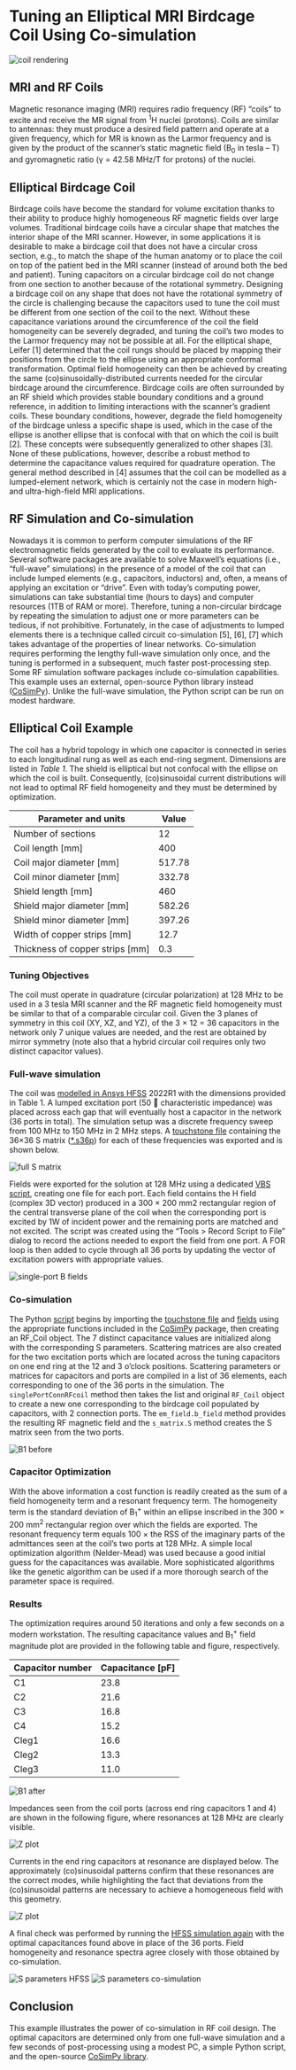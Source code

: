 # Tuning an Elliptical MRI Birdcage Coil Using Co-simulation

![coil rendering](Images/HFSS_model.png)

## MRI and RF Coils
Magnetic resonance imaging (MRI) requires radio frequency (RF) “coils” to excite and receive the MR signal from <sup>1</sup>H nuclei (protons). Coils are similar to antennas: they must produce a desired field pattern and operate at a given frequency, which for MR is known as the Larmor frequency and is given by the product of the scanner’s static magnetic field (B<sub>0</sub> in tesla – T) and gyromagnetic ratio (γ = 42.58 MHz/T for protons) of the nuclei.

## Elliptical Birdcage Coil

Birdcage coils have become the standard for volume excitation thanks to their ability to produce highly homogeneous RF magnetic fields over large volumes. Traditional birdcage coils have a circular shape that matches the interior shape of the MRI scanner. However, in some applications it is desirable to make a birdcage coil that does not have a circular cross section, e.g., to match the shape of the human anatomy or to place the coil on top of the patient bed in the MRI scanner (instead of around both the bed and patient).
Tuning capacitors on a circular birdcage coil do not change from one section to another because of the rotational symmetry. Designing a birdcage coil on any shape that does not have the rotational symmetry of the circle is challenging because the capacitors used to tune the coil must be different from one section of the coil to the next. Without these capacitance variations around the circumference of the coil the field homogeneity can be severely degraded, and tuning the coil’s two modes to the Larmor frequency may not be possible at all.
For the elliptical shape, Leifer [1] determined that the coil rungs should be placed by mapping their positions from the circle to the ellipse using an appropriate conformal transformation. Optimal field homogeneity can then be achieved by creating the same (co)sinusoidally-distributed currents needed for the circular birdcage around the circumference. Birdcage coils are often surrounded by an RF shield which provides stable boundary conditions and a ground reference, in addition to limiting interactions with the scanner’s gradient coils. These boundary conditions, however, degrade the field homogeneity of the birdcage unless a specific shape is used, which in the case of the ellipse is another ellipse that is confocal with that on which the coil is built [2]. These concepts were subsequently generalized to other shapes [3].
None of these publications, however, describe a robust method to determine the capacitance values required for quadrature operation. The general method described in [4] assumes that the coil can be modelled as a lumped-element network, which is certainly not the case in modern high- and ultra-high-field MRI applications.

## RF Simulation and Co-simulation

Nowadays it is common to perform computer simulations of the RF electromagnetic fields generated by the coil to evaluate its performance. Several software packages are available to solve Maxwell’s equations (i.e., “full-wave” simulations) in the presence of a model of the coil that can include lumped elements (e.g., capacitors, inductors) and, often, a means of applying an excitation or “drive”.
Even with today’s computing power, simulations can take substantial time (hours to days) and computer resources (1TB of RAM or more). Therefore, tuning a non-circular birdcage by repeating the simulation to adjust one or more parameters can be tedious, if not prohibitive. Fortunately, in the case of adjustments to lumped elements there is a technique called circuit co-simulation [5], [6], [7] which takes advantage of the properties of linear networks. Co-simulation requires performing the lengthy full-wave simulation only once, and the tuning is performed in a subsequent, much faster post-processing step. Some RF simulation software packages include co-simulation capabilities. This example uses an external, open-source Python library instead ([CoSimPy](https://github.com/umbertozanovello/CoSimPy)). Unlike the full-wave simulation, the Python script can be run on modest hardware.

## Elliptical Coil Example

The coil has a hybrid topology in which one capacitor is connected in series to each longitudinal rung as well as each end-ring segment. Dimensions are listed in *Table 1*. The shield is elliptical but not confocal with the ellipse on which the coil is built. Consequently, (co)sinusoidal current distributions will not lead to optimal RF field homogeneity and they must be determined by optimization.

| Parameter and units | Value |
|---|---|
|Number of sections	|12|
|Coil length [mm]	|400|
|Coil major diameter [mm]	|517.78|
|Coil minor diameter [mm]	|332.78|
|Shield length [mm]|	460|
|Shield major diameter [mm]|	582.26|
|Shield minor diameter [mm]|	397.26|
|Width of copper strips [mm]|	12.7|
|Thickness of copper strips [mm]|	0.3|

### Tuning Objectives

The coil must operate in quadrature (circular polarization) at 128 MHz to be used in a 3 tesla MRI scanner and the RF magnetic field homogeneity must be similar to that of a comparable circular coil. Given the 3 planes of symmetry in this coil (XY, XZ, and YZ), of the 3 × 12 = 36 capacitors in the network only 7 unique values are needed, and the rest are obtained by mirror symmetry (note also that a hybrid circular coil requires only two distinct capacitor values).

### Full-wave simulation

The coil was [modelled in Ansys HFSS](Elliptical_Birdcage_Coil_36ports.aedt) 2022R1 with the dimensions provided in Table 1. A lumped excitation port (50  characteristic impedance) was placed across each gap that will eventually host a capacitor in the network (36 ports in total). The simulation setup was a discrete frequency sweep from 100 MHz to 150 MHz in 2 MHz steps. A [touchstone file](Elliptical_Birdcage_Coil_36ports.s36p) containing the 36×36 S matrix ([*.s36p](Elliptical_Birdcage_Coil_36ports.s36p)) for each of these frequencies was exported and is shown below.

![full S matrix](Images/Figure_4.svg)

Fields were exported for the solution at 128 MHz using a dedicated [VBS script](save_all_fields.vbs), creating one file for each port. Each field contains the H field (complex 3D vector) produced in a 300 × 200 mm2 rectangular region of the central transverse plane of the coil when the corresponding port is excited by 1W of incident power and the remaining ports are matched and not excited. The script was created using the “Tools > Record Script to File” dialog to record the actions needed to export the field from one port. A FOR loop is then added to cycle through all 36 ports by updating the vector of excitation powers with appropriate values.

![single-port B fields](Images/b_field_128.00_MHz_xy_0.svg)

### Co-simulation

The Python [script](optimize_Elliptical_Birdcage_Coil_128MHz.py) begins by importing the [touchstone file](Elliptical_Birdcage_Coil_36ports.s36p) and [fields](Coil_fields) using the appropriate functions included in the [CoSimPy](https://github.com/umbertozanovello/CoSimPy) package, then creating an RF_Coil object. The 7 distinct capacitance values are initialized along with the corresponding S parameters. Scattering matrices are also created for the two excitation ports which are located across the tuning capacitors on one end ring at the 12 and 3 o’clock positions. Scattering parameters or matrices for capacitors and ports are compiled in a list of 36 elements, each corresponding to one of the 36 ports in the simulation. The ```singlePortConnRFcoil``` method then takes the list and original ```RF_Coil``` object to create a new one corresponding to the birdcage coil populated by capacitors, with 2 connection ports. The ```em_field.b_field``` method provides the resulting RF magnetic field and the ```s_matrix.S``` method creates the S matrix seen from the two ports.

![B1 before](Images/Figure_2.svg)

### Capacitor Optimization

With the above information a cost function is readily created as the sum of a field homogeneity term and a resonant frequency term. The homogeneity term is the standard deviation of B<sub>1</sub><sup>+</sup> within an ellipse inscribed in the 300 × 200 mm<sup>2</sup> rectangular region over which the fields are exported. The resonant frequency term equals 100 × the RSS of the imaginary parts of the admittances seen at the coil’s two ports at 128 MHz. A simple local optimization algorithm (Nelder-Mead) was used because a good initial guess for the capacitances was available. More sophisticated algorithms like the genetic algorithm can be used if a more thorough search of the parameter space is required.


### Results

The optimization requires around 50 iterations and only a few seconds on a modern workstation. The resulting capacitance values and B<sub>1</sub><sup>+</sup> field magnitude plot are provided in the following table and figure, respectively.

| Capacitor number | Capacitance [pF] |
|---|---|
|C1	| 23.8|
|C2	| 21.6|
|C3	| 16.8|
|C4	| 15.2|
|Cleg1	| 16.6|
|Cleg2	| 13.3|
|Cleg3	| 11.0|

![B1 after](Images/Figure_11.svg)

Impedances seen from the coil ports (across end ring capacitors 1 and 4) are shown in the following figure, where resonances at 128 MHz are clearly visible.

![Z plot](Images/Figure_7.svg)

Currents in the end ring capacitors at resonance are displayed below. The approximately (co)sinusoidal patterns confirm that these resonances are the correct modes, while highlighting the fact that deviations from the (co)sinusoidal patterns are necessary to achieve a homogeneous field with this geometry.

![Z plot](Images/Figure_14.svg)

A final check was performed by running the [HFSS simulation again](Elliptical_Birdcage_Coil_final.aedt) with the optimal capacitances found above in place of the 36 ports. Field homogeneity and resonance spectra agree closely with those obtained by co-simulation.

![S parameters HFSS](Images/HFSS_S_parameters.png)
![S parameters co-simulation](Images/Figure_7.svg)

## Conclusion

This example illustrates the power of co-simulation in RF coil design. The optimal capacitors are determined only from one full-wave simulation and a few seconds of post-processing using a modest PC, a simple Python script, and the open-source [CoSimPy library](https://github.com/umbertozanovello/CoSimPy).

